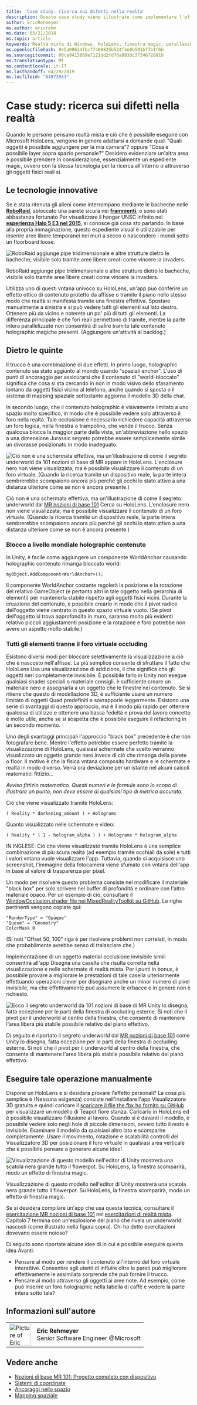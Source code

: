 ```yaml
---
title: 'Case study: ricerca sui difetti nella realtà'
description: Questo case study viene illustrato come implementare l'effetto della "finestra magic" su HoloLens, consentendo all'utente di vedere dietro i muri sotto il pavimento e in aperture virtuale nell'ambiente effettivo.
author: EricRehmeyer
ms.author: ericrehm
ms.date: 03/21/2018
ms.topic: article
keywords: Realtà mista di Windows, HoloLens, finestra magic, parallasse
ms.openlocfilehash: 945a09614fbc77400825b524f4e0b591bf7b1f6b
ms.sourcegitcommit: 90ce9415889e7121dd2fd76a893dc3734672881b
ms.translationtype: MT
ms.contentlocale: it-IT
ms.lasthandoff: 04/29/2019
ms.locfileid: "64873933"
---
```

# <a name="case-study---looking-through-holes-in-your-reality"></a>Case study: ricerca sui difetti nella realtà

Quando le persone pensano realtà mista e ciò che è possibile eseguire con Microsoft HoloLens, vengono in genere adattarsi a domande quali "Quali oggetti è possibile aggiungere per la mia camera"? oppure "Cosa è possibile layer sopra spazio personale?" Desidero evidenziare un'altra area è possibile prendere in considerazione, essenzialmente un espediente magic, ovvero con la stessa tecnologia per la ricerca all'interno o attraverso gli oggetti fisici reali si.

## <a name="the-tech"></a>Le tecnologie innovative

Se è stata ritenuta gli alieni come interrompano mediante le bacheche nelle  **[RoboRaid](https://www.youtube.com/watch?v=Hf9qkURqtbM)**, sbloccato una parete sicura nei  **[frammenti](case-study-creating-an-immersive-experience-in-fragments.md)**, o sono stati abbastanza fortunato Per visualizzare il hangar UNSC infinito nel  **[esperienza Halo 5 E3 nel 2015](https://www.youtube.com/watch?v=QDw5QjDtFy8)**, si conosce già cosa sto parlando. In base alla propria immaginazione, questo espediente visual è utilizzabile per inserire aree libere temporanei nei muri a secco o nascondere i mondi sotto un floorboard loose.

![RoboRaid aggiunge pipe tridimensionale e altre strutture dietro le bacheche, visibile solo tramite aree libere creati come vincere la invaders.](images/roboraid-640px.png)

RoboRaid aggiunge pipe tridimensionale e altre strutture dietro le bacheche, visibile solo tramite aree libere creati come vincere la invaders.

Utilizza uno di questi vntana univoco su HoloLens, un'app può conferire un effetto ottico di contenuto protetto da affisse o tramite il piano nello stesso modo che realtà si manifesta tramite una finestra effettiva. Spostare manualmente a sinistra e si può vedere tutti gli elementi sul lato destro. Ottenere più da vicino e noterete un po' più di tutti gli elementi. La differenza principale è che fori reali permettono di tramite, mentre la parte intera parallelizzate non consentirà di salire tramite tale contenuto holographic magiche presenti. (Aggiungere un'attività al backlog.)

## <a name="behind-the-scenes"></a>Dietro le quinte

Il trucco è una combinazione di due effetti. In primo luogo, holographic contenuto sia stato aggiunto al mondo usando "spaziali anchor". L'uso di punti di ancoraggio per assicurarsi che il contenuto di "world-bloccato" significa che cosa si sta cercando in non in modo visivo dello sfasamento lontano da oggetti fisici vicino al telefono, anche quando si sposta o il sistema di mapping spaziale sottostante aggiorna il modello 3D della chat.

In secondo luogo, che il contenuto holographic è visivamente limitato a uno spazio molto specifico, in modo che è possibile vedere solo attraverso il foro nella realtà. Tale occlusione è necessario richiedere capacità attraverso un foro logica, nella finestra o trampolino, che vende il trucco. Senza qualcosa blocca la maggior parte della vista, un'abbreviazione nello spazio a una dimensione Jurassic segreto potrebbe essere semplicemente simile un divorasse posizionato in modo inadeguato.

![Ciò non è una schermata effettiva, ma un'illustrazione di come il segreto underworld da 101 nozioni di base di MR appare in HoloLens. L'enclosure nero non viene visualizzata, ma è possibile visualizzare il contenuto di un foro virtuale. (Quando la ricerca tramite un dispositivo reale, la parte intera sembrerebbe scompaiono ancora più perché gli occhi lo stato attivo a una distanza ulteriore come se non è ancora presente.)](images/origamiholecomposited-640px.png)

Ciò non è una schermata effettiva, ma un'illustrazione di come il segreto underworld dal [MR nozioni di base 101](holograms-101.md) Cerca su HoloLens. L'enclosure nero non viene visualizzata, ma è possibile visualizzare il contenuto di un foro virtuale. (Quando la ricerca tramite un dispositivo reale, la parte intera sembrerebbe scompaiono ancora più perché gli occhi lo stato attivo a una distanza ulteriore come se non è ancora presente.)

### <a name="world-locking-holographic-content"></a>Blocco a livello mondiale holographic contenuto

In Unity, è facile come aggiungere un componente WorldAnchor causando holographic contenuto rimanga bloccato world:

```
myObject.AddComponent<WorldAnchor>();
```

Il componente WorldAnchor costante regolerà la posizione e la rotazione del relativo GameObject (e pertanto altri in tale oggetto nella gerarchia di elementi) per mantenerla stabile rispetto agli oggetti fisici vicini. Durante la creazione del contenuto, è possibile crearlo in modo che il pivot radice dell'oggetto viene centrato in questo spazio virtuale vuoto. (Se pivot dell'oggetto si trova approfondita in muro, saranno molto più evidenti relativo piccoli aggiustamenti posizione e la rotazione e foro potrebbe non avere un aspetto molto stabile.)

### <a name="occluding-everything-but-the-virtual-hole"></a>Tutti gli elementi tranne il foro virtuale occluding

Esistono diversi modi per bloccare selettivamente la visualizzazione a ciò che è nascosto nell'affisse. La più semplice consente di sfruttare il fatto che HoloLens Usa una visualizzazione di addizione, il che significa che gli oggetti neri completamente invisibile. È possibile farlo in Unity non esegue qualsiasi shader speciali o materiale consigli, è sufficiente creare un materiale nero e assegnarla a un oggetto che le finestre nel contenuto. Se si ritiene che questo di modellazione 3D, è sufficiente usare un numero limitato di oggetti Quad predefiniti e sovrapporle leggermente. Esistono una serie di svantaggi di questo approccio, ma è il modo più rapido per ottenere qualcosa di utilizzo e ottenere una bassa fedeltà e prova del lavoro concetto è molto utile, anche se si sospetta che è possibile eseguire il refactoring in un secondo momento.

Uno degli svantaggi principali l'approccio "black box" precedente è che non fotografare bene. Mentre l'effetto potrebbe essere perfetto tramite la visualizzazione di HoloLens, qualsiasi schermate che scelto verranno visualizzato un oggetto grande nero invece di ciò che rimanga della parete o floor. Il motivo è che la fisica vntana composito hardware e le schermate e realtà in modo diverso. Verrà ora deviazione per un istante nel alcuni calcoli matematici fittizio...

*Avviso fittizio matematico. Questi numeri e le formule sono lo scopo di illustrare un punto, non deve essere di qualsiasi tipo di metrica accurata.*

Ciò che viene visualizzato tramite HoloLens:

```
( Reality * darkening_amount ) + Holograms
```

Quanto visualizzato nelle schermate e video:

```
( Reality * ( 1 - hologram_alpha ) ) + Holograms * hologram_alpha
```

IN INGLESE: Ciò che viene visualizzato tramite HoloLens è una semplice combinazione di più scura realtà (ad esempio tramite occhiali da sole) e tutti i valori vntana vuole visualizzare l'app. Tuttavia, quando si acquisisce uno screenshot, l'immagine della fotocamera viene sfumato con vntana dell'app in base al valore di trasparenza per pixel.

Un modo per risolvere questo problema consiste nel modificare il materiale "black box" per solo scrivere nel buffer di profondità e ordinare con l'altro materiale opaco. Per un esempio di ciò, consultare il [WindowOcclusion.shader file nei MixedRealityToolkit su GitHub](https://github.com/Microsoft/MixedRealityToolkit-Unity/blob/htk_release/Assets/HoloToolkit/Common/Shaders/WindowOcclusion.shader). Le righe pertinenti vengono copiate qui:

```
"RenderType" = "Opaque"
"Queue" = "Geometry"
ColorMask 0
```

(Si noti "Offset 50, 100" riga è per risolvere problemi non correlati, in modo che probabilmente avrebbe senso di tralasciare che.)

Implementazione di un oggetto material occlusione invisibile simili consentirà all'app Disegna una casella che risulta corretta nella visualizzazione e nelle schermate di realtà mista. Per i punti in bonus, è possibile provare a migliorare le prestazioni di tale casella ulteriormente effettuando operazioni clever per disegnare anche un minor numero di pixel invisibile, ma che effettivamente può assumere le erbacce e in genere non è richiesto.

![Ecco il segreto underworld da 101 nozioni di base di MR Unity lo disegna, fatta eccezione per le parti della finestra di occluding esterne. Si noti che il pivot per il underworld al centro della finestra, che consente di mantenere l'area libera più stabile possibile relativo del piano effettivo.](images/underworld-occluded-640px.png)

Di seguito è riportato il segreto underworld dal [MR nozioni di base 101](holograms-101.md) come Unity lo disegna, fatta eccezione per le parti della finestra di occluding esterne. Si noti che il pivot per il underworld al centro della finestra, che consente di mantenere l'area libera più stabile possibile relativo del piano effettivo.

## <a name="do-it-yourself"></a>Eseguire tale operazione manualmente

Dispone un HoloLens e si desidera provare l'effetto personali? La cosa più semplice è (Nessuna esigenza) consiste nell'installare l'app Visualizzatore 3D gratuita e quindi caricare il [scaricare il file the.fbx ho fornito su GitHub](https://github.com/Microsoft/HolographicAcademy/tree/CaseStudy-MagicWindow/MagicWindow) per visualizzare un modello di Teapot fiore stanza. Caricarlo in HoloLens ed è possibile visualizzare l'illusione al lavoro. Quando si è davanti il modello, è possibile vedere solo negli hole di piccole dimensioni, ovvero tutto il resto è invisibile. Esaminare il modello da qualsiasi altro lato e scomparire completamente. Usare il movimento, rotazione e scalabilità controlli del Visualizzatore 3D per posizionare il foro virtuale in qualsiasi area verticale che è possibile pensare a generare alcune idee!

![Visualizzazione di questo modello nell'editor di Unity mostrerà una scatola nera grande tutto il flowerpot. Su HoloLens, la finestra scomparirà, modo un effetto di finestra magic.](images/magicwindowflowerpotineditor.png)

Visualizzazione di questo modello nell'editor di Unity mostrerà una scatola nera grande tutto il flowerpot. Su HoloLens, la finestra scomparirà, modo un effetto di finestra magic.

Se si desidera compilare un'app che usa questa tecnica, consultare il [esercitazione MR nozioni di base 101](holograms-101.md) nel [esercitazioni di realtà mista](tutorials.md). Capitolo 7 termina con un'esplosione del piano che rivela un underworld nascosti (come illustrato nella figura sopra). Chi ha detto esercitazioni dovevano essere noioso?

Di seguito sono riportate alcune idee di in cui è possibile eseguire questa idea Avanti:
* Pensare al modo per rendere il contenuto all'interno del foro virtuale interattive. Consentire agli utenti di influire oltre le pareti può migliorare effettivamente le assimilata sorprende che può fornire il trucco.
* Pensare al modo attraverso gli oggetti ai aree note. Ad esempio, come può inserire un foro holographic nella tabella di caffè e vedere la parte intera sotto tale?

## <a name="about-the-author"></a>Informazioni sull'autore

<table style="border-collapse:collapse">
<tr>
<td style="border-style: none" width="60px"><img alt="Picture of Eric Rehmeyer" width="60" height="60" src="images/genericusertile.jpg"></td>
<td style="border-style: none"><b>Eric Rehmeyer</b><br>Senior Software Engineer @Microsoft</td>
</tr>
</table>

## <a name="see-also"></a>Vedere anche
* [Nozioni di base MR 101: Progetto completo con dispositivo](holograms-101.md)
* [Sistemi di coordinate](coordinate-systems.md)
* [Ancoraggi nello spazio](spatial-anchors.md)
* [Mapping spaziale](spatial-mapping.md)
